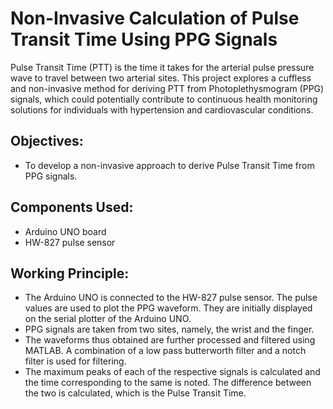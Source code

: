 # Non-Invasive Calculation of Pulse Transit Time Using PPG Signals

Pulse Transit Time (PTT) is the time it takes for the arterial pulse pressure wave to travel between two arterial sites. This project explores a cuffless and non-invasive method for deriving PTT from Photoplethysmogram (PPG) signals, which could potentially contribute to continuous health monitoring solutions for individuals with hypertension and cardiovascular conditions.

## Objectives:

- To develop a non-invasive approach to derive Pulse Transit Time from PPG signals.

## Components Used:

- Arduino UNO board
- HW-827 pulse sensor


## Working Principle:

- The Arduino UNO is connected to the HW-827 pulse sensor. The pulse values are used to plot the PPG waveform. They are initially displayed on the serial plotter of the Arduino UNO. 
- PPG signals are taken from two sites, namely, the wrist and the finger.
- The waveforms thus obtained are further processed and filtered using MATLAB. A combination of a low pass butterworth filter and a notch filter is used for filtering.
- The maximum peaks of each of the respective signals is calculated and the time corresponding to the same is noted. The difference between the two is calculated, which is the Pulse Transit Time.

